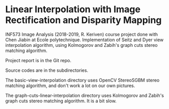 # Linear Interpolation with Image Rectification and Disparity Mapping

INF573 Image Analysis (2018-2019, R. Keriven) course project done with Chen Jiabin at Ecole polytechnique.
Implementation of Seitz and Dyer view interpolation algorithm, using Kolmogorov and Zabih's graph cuts stereo matching algorithm.

Project report is in the Git repo.

Source codes are in the subdirectories. 

The basic-view-interpolation directory uses OpenCV StereoSGBM stereo matching algorithm, and don't work a lot on our own pictures.

The graph-cuts-linear-interpolation directory uses Kolmogorov and Zabih's graph cuts stereo matching algorithm. It is a bit slow.
